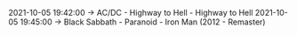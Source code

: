 2021-10-05 19:42:00 -> AC/DC - Highway to Hell - Highway to Hell
2021-10-05 19:45:00 -> Black Sabbath - Paranoid - Iron Man (2012 - Remaster)
